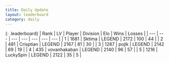 ```yaml
---
title: Daily Update
layout: leaderboard
category: daily
---
```


{: .leaderboard}
| Rank | LV | Player | Division | Elo | Wins | Losses |
| --- | --- | --- | --- | --- | --- | --- |
| <span data-change="0">1</span> | 1681 | <span title="ID: 353063">Sktima</span> | LEGEND | <span data-change="19">2172</span> | <span data-change="3">100</span> | <span data-change="0">44</span> |
| <span data-change="0">2</span> | 481 | <span title="ID: 665674">Crisptian</span> | LEGEND | <span data-change="16">2167</span> | <span data-change="6">81</span> | <span data-change="1">30</span> |
| <span data-change="1">3</span> | 1287 | <span title="ID: 4783">pojlk</span> | LEGEND | <span data-change="30">2142</span> | <span data-change="7">69</span> | <span data-change="0">19</span> |
| <span data-change="-1">4</span> | 435 | <span title="ID: 413576">vovanhakaban</span> | LEGEND | <span data-change="0">2140</span> | <span data-change="0">96</span> | <span data-change="0">57</span> |
| <span data-change="6">5</span> | 1216 | <span title="ID: 498412">LuckySpin</span> | LEGEND | <span data-change="62">2122</span> | <span data-change="14">35</span> | <span data-change="1">5</span> |